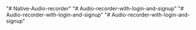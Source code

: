 "# Native-Audio-recorder" 
"# Audio-recorder-with-login-and-signup" 
"# Audio-recorder-with-login-and-signup" 
"# Audio-recorder-with-login-and-signup" 
